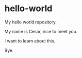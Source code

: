 # hello-world
My hello world repository.

My name is Cesar, nice to meet you.

I want to learn about this.

Bye.
